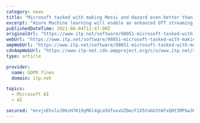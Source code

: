```yaml
---
category: news
title: "Microsoft tasked with making Messi and Hazard even better than they already are"
excerpt: "Azure Machine learning will enable an enhanced OTT streaming platform that features personalised recommendations and enhanced experiences with relevant content, games and services. The Microsoft ..."
publishedDateTime: 2021-06-04T11:47:00Z
originalUrl: "https://www.itp.net/software/98051-microsoft-tasked-with-making-messi-and-hazard-even-better-than-they-are"
webUrl: "https://www.itp.net/software/98051-microsoft-tasked-with-making-messi-and-hazard-even-better-than-they-are"
ampWebUrl: "https://www.itp.net/software/98051-microsoft-tasked-with-making-messi-and-hazard-even-better-than-they-are?amp"
cdnAmpWebUrl: "https://www-itp-net.cdn.ampproject.org/c/s/www.itp.net/software/98051-microsoft-tasked-with-making-messi-and-hazard-even-better-than-they-are?amp"
type: article

provider:
  name: GDPR fines
  domain: itp.net

topics:
  - Microsoft AI
  - AI

secured: "m+vjsEhsluJ06zH7K19yMGl4gLa5UfoxvUZbm/F1X5toGUJtWfxQHtIMPGw3LWXGx8Rmmp91z1lzZe6U0kdcxTXTgliZFbknbUNhLBv+HHxisyn3gaJ9sIThEfK5R0FgScW8TkEDkTPN4kUigvUDs/urnYSKGXyoTvpPx6A3qDZcCMEniZFrEYcXNhiZEI0QB4PwmFlYAamvXXO658POm1QxfRmaAyosY0DSkukmz7PHJll3fAZyVJ+J3VgiyYTN/BdLHW2KJLV75njB/II8t1/QzjtDKQpYb4o/9uZSyegVMl5ATwhuTeuVvNZHL5ZwAY56MRUyNOf/vITioz2BhgbH9sc4DJIRmxnV7qVg4Y8=;Y/EGLc7tInojmfG6nNi1rg=="
---
```



